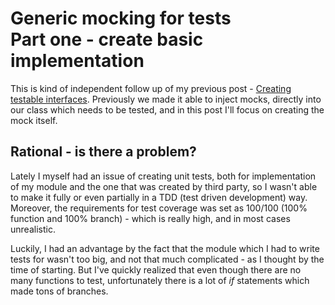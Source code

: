 
Generic mocking for tests</br>
Part one - create basic implementation
=========================

This is kind of independent follow up of my previous post - [Creating testable interfaces](https://github.com/hliberacki/hliberacki.github.io/blob/master/testable_interfaces.md#creating-testable-interfaces). Previously we made it able to inject mocks, directly into our class which needs to be tested, and in this post I'll focus on creating the mock itself.

Rational - is there a problem?
-------------------------------
Lately I myself had an issue of creating unit tests, both for implementation of my module and the one that was created by third party, so I wasn't able to make it fully or even partially in a TDD (test driven development) way. Moreover, the requirements for test coverage was set as 100/100 (100% function and 100% branch) - which is really high, and in most cases unrealistic. 

Luckily, I had an advantage by the fact that the module which I had to write tests for wasn't too big, and not that much complicated - as I thought by the time of starting. But I've quickly realized that even though there are no many functions to test, unfortunately there is a lot of _if_ statements which made tons of branches. 
